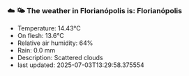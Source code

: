 ### ☁️ 🌤️  The weather in Florianópolis is: Florianópolis

- Temperature: 14.43°C
- On flesh: 13.6°C
- Relative air humidity: 64%
- Rain: 0.0 mm
- Description: Scattered clouds
- last updated: 2025-07-03T13:29:58.375554
